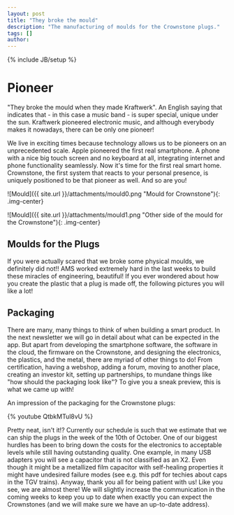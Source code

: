 ```yaml
---
layout: post
title: "They broke the mould"
description: "The manufacturing of moulds for the Crownstone plugs."
tags: []
author: 
---
```

{% include JB/setup %}

# Pioneer

"They broke the mould when they made Kraftwerk". An English saying that indicates that - in this case a music band - is super special, unique under the sun. Kraftwerk pioneered electronic music, and although everybody makes it nowadays, there can be only one pioneer!

We live in exciting times because technology allows us to be pioneers on an unprecedented scale. Apple pioneered the first real smartphone. A phone with a nice big touch screen and no keyboard at all, integrating internet and phone functionality seamlessly. Now it's time for the first real smart home. Crownstone, the first system that reacts to your personal presence, is uniquely positioned to be that pioneer as well. And so are you!

![Mould]({{ site.url }}/attachments/mould0.png "Mould for Crownstone"){: .img-center}

![Mould]({{ site.url }}/attachments/mould1.png "Other side of the mould for the Crownstone"){: .img-center}


## Moulds for the Plugs

If you were actually scared that we broke some physical moulds, we definitely did not!! AMS worked extremely hard in the last weeks to build these miracles of engineering, beautiful! If you ever wondered about how you create the plastic that a plug is made off, the following pictures you will like a lot!


## Packaging

There are many, many things to think of when building a smart product. In the next newsletter we will go in detail about what can be expected in the app. But apart from developing the smartphone software, the software in the cloud, the firmware on the Crownstone, and designing the electronics, the plastics, and the metal, there are myriad of other things to do! From certification, having a webshop, adding a forum, moving to another place, creating an investor kit, setting up partnerships, to mundane things like "how should the packaging look like"? To give you a sneak preview, this is what we came up with!
 
An impression of the packaging for the Crownstone plugs:

{% youtube QtbkMTul8vU %}

Pretty neat, isn't it!? Currently our schedule is such that we estimate that we can ship the plugs in the week of the 10th of October. One of our biggest hurdles has been to bring down the costs for the electronics to acceptable levels while still having outstanding quality. One example, in many USB adapters you will see a capacitor that is not classified as an X2. Even though it might be a metallized film capacitor with self-healing properties it might have undesired failure modes (see e.g. this pdf for techies about caps in the TGV trains). Anyway, thank you all for being patient with us! Like you see, we are almost there! We will slightly increase the communication in the coming weeks to keep you up to date when exactly you can expect the Crownstones (and we will make sure we have an up-to-date address).
 
   


